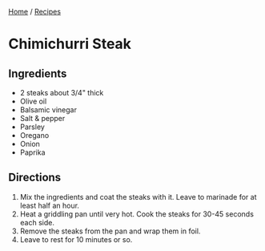[Home](../README.md) / [Recipes](README.md)

# Chimichurri Steak

## Ingredients
- 2 steaks about 3/4" thick
- Olive oil
- Balsamic vinegar
- Salt & pepper
- Parsley
- Oregano
- Onion
- Paprika

## Directions
1. Mix the ingredients and coat the steaks with it.  Leave to marinade for at least half an hour.
1. Heat a griddling pan until very hot.  Cook the steaks for 30-45 seconds each side.
1. Remove the steaks from the pan and wrap them in foil.
1. Leave to rest for 10 minutes or so.
